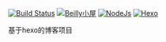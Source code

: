 [![Build Status](https://travis-ci.org/beilly/beilly.github.io.svg?branch=source)](https://travis-ci.org/beilly/beilly.github.io) 
[![Beilly小屋](https://img.shields.io/github/release/beilly/beilly.github.io.svg)](https://www.beilly.xin)
[![NodeJs](https://img.shields.io/badge/nodejs-8-green.svg)](https://nodejs.org/) 
[![Hexo](https://img.shields.io/badge/write-hexo-green.svg)](https://hexo.io/)

基于hexo的博客项目